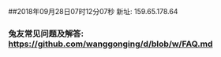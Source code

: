 ##2018年09月28日07时12分07秒 新址: 159.65.178.64
### 兔友常见问题及解答: https://github.com/wanggonging/d/blob/w/FAQ.md
